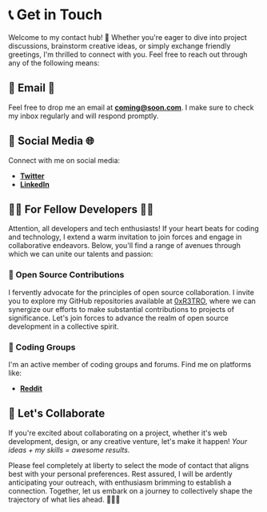 # 📞 Get in Touch

Welcome to my contact hub! 🌟 Whether you're eager to dive into project discussions, brainstorm creative ideas, or simply exchange friendly greetings, I'm thrilled to connect with you. Feel free to reach out through any of the following means:

## 📧 Email 💌
Feel free to drop me an email at **coming@soon.com**. I make sure to check my inbox regularly and will respond promptly.

## 💬 Social Media 🌐
Connect with me on social media:

- [**Twitter** ](https://twitter.com)
- [**LinkedIn**](https://linkedin.com)

<!-- ## 🌐 Portfolio Website 🚀
Explore my [portfolio website](https://blank) to discover my past projects, skills, and expertise.

## 📝 Blog ✍️
I am the curator of a [blog](https://blank) that serves as a platform for me to disseminate insights, offer comprehensive tutorials, and articulate contemplations encompassing a diverse array of technological subjects. This space invites you to immerse yourself fully in the realm of coding, embracing an opportunity to embark on an intellectual journey in the company of my perspectives and expertise. -->

## 👩‍💻 For Fellow Developers 👨‍💻
Attention, all developers and tech enthusiasts! If your heart beats for coding and technology, I extend a warm invitation to join forces and engage in collaborative endeavors. Below, you'll find a range of avenues through which we can unite our talents and passion:

### 🚀 Open Source Contributions
I fervently advocate for the principles of open source collaboration. I invite you to explore my GitHub repositories available at [0xR3TRO](https://github.com/0xR3TRO), where we can synergize our efforts to make substantial contributions to projects of significance. Let's join forces to advance the realm of open source development in a collective spirit.

<!-- ### 📚 Tech Discussions
Join me in tech discussions and knowledge sharing on platforms like:

- **Dev.to**: [@YourDevToProfile](https://dev.to/YourDevToProfile)
- **Stack Overflow**: [YourStackOverflowProfile](https://stackoverflow.com/users/YourStackOverflowProfile) -->

### 👥 Coding Groups
I'm an active member of coding groups and forums. Find me on platforms like:

- [**Reddit**](htttps:reddit.com/home)
<!-- - **Discord** -->

## 🤝 Let's Collaborate
If you're excited about collaborating on a project, whether it's web development, design, or any creative venture, let's make it happen! *Your ideas + my skills = awesome results.*

Please feel completely at liberty to select the mode of contact that aligns best with your personal preferences. Rest assured, I will be ardently anticipating your outreach, with enthusiasm brimming to establish a connection. Together, let us embark on a journey to collectively shape the trajectory of what lies ahead. 🌟🌐🚀